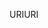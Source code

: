 <span data-ttu-id="a13f5-101">URI</span><span class="sxs-lookup"><span data-stu-id="a13f5-101">URI</span></span>